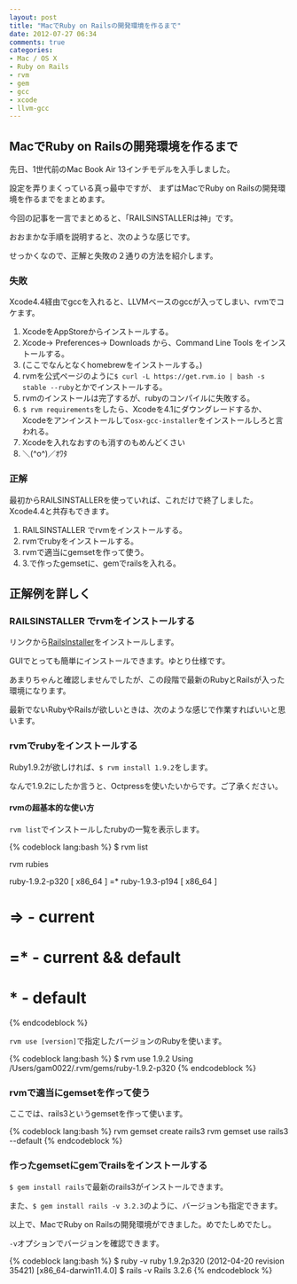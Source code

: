 ```yaml
---
layout: post
title: "MacでRuby on Railsの開発環境を作るまで"
date: 2012-07-27 06:34
comments: true
categories: 
- Mac / OS X
- Ruby on Rails
- rvm
- gem
- gcc
- xcode
- llvm-gcc
---
```


## MacでRuby on Railsの開発環境を作るまで

先日、1世代前のMac Book Air 13インチモデルを入手しました。

設定を弄りまくっている真っ最中ですが、
まずはMacでRuby on Railsの開発環境を作るまでをまとめます。

今回の記事を一言でまとめると、「RAILSINSTALLERは神」です。

おおまかな手順を説明すると、次のような感じです。

せっかくなので、正解と失敗の２通りの方法を紹介します。

### 失敗

Xcode4.4経由でgccを入れると、LLVMベースのgccが入ってしまい、rvmでコケます。

1. XcodeをAppStoreからインストールする。
2. Xcode-> Preferences-> Downloads から、Command Line Tools をインストールする。
3. (ここでなんとなくhomebrewをインストールする。)
4. rvmを公式ページのように`$ curl -L https://get.rvm.io | bash -s stable --ruby`とかでインストールする。
5. rvmのインストールは完了するが、rubyのコンパイルに失敗する。
6. `$ rvm requirements`をしたら、Xcodeを4.1にダウングレードするか、Xcodeをアンインストールして`osx-gcc-installer`をインストールしろと言われる。
7. Xcodeを入れなおすのも消すのもめんどくさい
8. ＼(&#94;o&#94;)／ｵﾜﾀ

### 正解

最初からRAILSINSTALLERを使っていれば、これだけで終了しました。Xcode4.4と共存もできます。

1. RAILSINSTALLER でrvmをインストールする。
2. rvmでrubyをインストールする。
3. rvmで適当にgemsetを作って使う。
4. 3.で作ったgemsetに、gemでrailsを入れる。


## 正解例を詳しく

### RAILSINSTALLER でrvmをインストールする

リンクから[RailsInstaller](http://railsinstaller.org/#osx)をインストールします。

GUIでとっても簡単にインストールできます。ゆとり仕様です。

あまりちゃんと確認しませんでしたが、この段階で最新のRubyとRailsが入った環境になります。

最新でないRubyやRailsが欲しいときは、次のような感じで作業すればいいと思います。

### rvmでrubyをインストールする

Ruby1.9.2が欲しければ、`$ rvm install 1.9.2`をします。

なんで1.9.2にしたか言うと、Octpressを使いたいからです。ご了承ください。

#### rvmの超基本的な使い方

`rvm list`でインストールしたrubyの一覧を表示します。

{% codeblock lang:bash %}
$ rvm list

rvm rubies

ruby-1.9.2-p320 [ x86_64 ]
=* ruby-1.9.3-p194 [ x86_64 ]

# => - current
# =* - current && default
#  * - default
{% endcodeblock %}

`rvm use [version]`で指定したバージョンのRubyを使います。

{% codeblock lang:bash %}
$ rvm use 1.9.2
Using /Users/gam0022/.rvm/gems/ruby-1.9.2-p320
{% endcodeblock %}

### rvmで適当にgemsetを作って使う

ここでは、rails3というgemsetを作って使います。

{% codeblock lang:bash %}
rvm gemset create rails3
rvm gemset use rails3 --default
{% endcodeblock %}

### 作ったgemsetにgemでrailsをインストールする

`$ gem install rails`で最新のrails3がインストールできます。

また、`$ gem install rails -v 3.2.3`のように、バージョンも指定できます。

以上で、MacでRuby on Railsの開発環境ができました。めでたしめでたし。

`-v`オプションでバージョンを確認できます。

{% codeblock lang:bash %}
$ ruby -v
ruby 1.9.2p320 (2012-04-20 revision 35421) [x86_64-darwin11.4.0]
$ rails -v
Rails 3.2.6
{% endcodeblock %}
